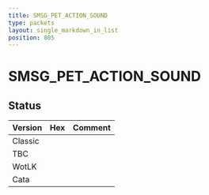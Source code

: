 ```yaml
---
title: SMSG_PET_ACTION_SOUND
type: packets
layout: single_markdown_in_list
position: 805
---
```


# SMSG_PET_ACTION_SOUND

## Status

Version | Hex | Comment
---------- | ---------- | ---------- 
Classic |  |  
TBC |  |  
WotLK |  |  
Cata |  |  
